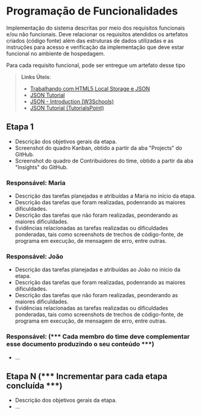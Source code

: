 # Programação de Funcionalidades

Implementação do sistema descritas por meio dos requisitos funcionais e/ou não funcionais. Deve relacionar os requisitos atendidos os artefatos criados (código fonte) além das estruturas de dados utilizadas e as instruções para acesso e verificação da implementação que deve estar funcional no ambiente de hospedagem.

Para cada requisito funcional, pode ser entregue um artefato desse tipo

> **Links Úteis**:
>
> - [Trabalhando com HTML5 Local Storage e JSON](https://www.devmedia.com.br/trabalhando-com-html5-local-storage-e-json/29045)
> - [JSON Tutorial](https://www.w3resource.com/JSON)
> - [JSON - Introduction (W3Schools)](https://www.w3schools.com/js/js_json_intro.asp)
> - [JSON Tutorial (TutorialsPoint)](https://www.tutorialspoint.com/json/index.htm)

## Etapa 1

- Descrição dos objetivos gerais da etapa.
- Screenshot do quadro Kanban, obtido a partir da aba "Projects" do GitHub.
- Screenshot do quadro de Contribuidores do time, obtido a partir da aba "Insights" do GitHub.

### Responsável: Maria

- Descrição das tarefas planejadas e atribuídas a Maria no início da etapa.
- Descrição das tarefas que foram realizadas, podenrando as maiores dificuldades.
- Descrição das tarefas que não foram realizadas, peonderando as maiores dificuldades.
- Evidências relacionadas as tarefas realizadas ou dificuldades ponderadas, tais como screenshots de trechos de código-fonte, de programa em execução, de mensagem de erro, entre outras.

### Responsável: João

- Descrição das tarefas planejadas e atribuídas ao João no início da etapa.
- Descrição das tarefas que foram realizadas, podenrando as maiores dificuldades.
- Descrição das tarefas que não foram realizadas, peonderando as maiores dificuldades.
- Evidências relacionadas as tarefas realizadas ou dificuldades ponderadas, tais como screenshots de trechos de código-fonte, de programa em execução, de mensagem de erro, entre outras.


### Responsável: (*** Cada membro do time deve complementar esse documento produzindo o seu conteúdo ***)

- ...

## Etapa N (*** Incrementar para cada etapa concluída ***)

- Descrição dos objetivos gerais da etapa.
- ...
